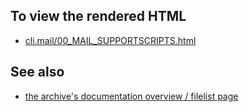 To view the rendered HTML
-------------------------

* [cli.mail/00_MAIL_SUPPORTSCRIPTS.html](http://jakobi.github.com/script-archive-doc/cli.mail/00_MAIL_SUPPORTSCRIPTS.html)


See also
--------

* [the archive's documentation overview / filelist page](http://jakobi.github.com/script-archive-doc/ "Peter's Script-Archive Overview and Filelist")

